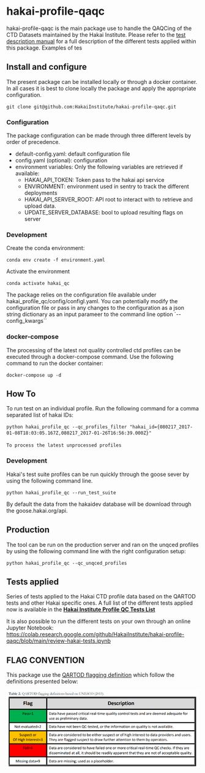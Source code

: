 # hakai-profile-qaqc

hakai-profile-qaqc is the main package use to handle the QAQCing of the CTD Datasets maintained by the Hakai Institute. Please refer to the [test description manual](tests_description.md) for a full description of the different tests applied within this package. Examples of tes

## Install and configure
The present package can be installed locally or through a docker container.
In all cases it is best to clone locally the package and apply the appropriate configuration.

```terminal 
git clone git@github.com:HakaiInstitute/hakai-profile-qaqc.git
```
### Configuration
The package configuration can be made through three different levels by order of precedence.

- default-config.yaml: default configuration file
- config.yaml (optional): configuration
- environment variables: Only the following variables are retrieved if available:
    - HAKAI_API_TOKEN: Token pass to the hakai api service
    - ENVIRONMENT: environment used in sentry to track the different deployments
    - HAKAI_API_SERVER_ROOT: API root to interact with to retrieve and upload data.
    - UPDATE_SERVER_DATABASE: bool to upload resulting flags on server

### Development 
Create the conda environment:

```terminal
conda env create -f environment.yaml
```

Activate the environment

```terminal
conda activate hakai_qc
```

The package relies on the configuration file available under hakai_profile_qc/config/configl.yaml. You can potentially modify the configuration file or pass in any changes to the configuration as a json string dictionary as an input parameer to the command line option
`--config_kwargs``

### docker-compose
The processing of the latest not quality controlled ctd profiles can be executed through a docker-compose command. Use the following command to run the docker container:
```terminal
docker-compose up -d
```

## How To

To run test on an individual profile. Run the following command for a comma separated list of hakai IDs:

```
python hakai_profile_qc --qc_profiles_filter "hakai_id={080217_2017-01-08T18:03:05.167Z,080217_2017-01-26T16:56:39.000Z}"

To process the latest unprocessed profiles
```

### Development

Hakai's test suite profiles can be run quickly through the goose sever by using the following command line.

```
python hakai_profile_qc --run_test_suite
```

By default the data from the hakaidev database will be download through the goose.hakai.org/api.


## Production

The tool can be run on the production server and ran on the unqced profiles by using the following command line with the right configuration setup:

```
python hakai_profile_qc --qc_unqced_profiles
```

## Tests applied

Series of tests applied to the Hakai CTD profile data based on the QARTOD tests and other Hakai specific ones.
A full list of the different tests applied now is available in the
[**Hakai Institute Profile QC Tests List**](doc/table_qc_config.md)

It is also possible to run the different tests on your own through an online Jupyter Notebook:
https://colab.research.google.com/github/HakaiInstitute/hakai-profile-qaqc/blob/main/review-hakai-tests.ipynb

<!-- ## Generate NetCDF datasets

To generate the source files for the Hakai Research Dataset, you can use the following jupyter notebook here:
https://colab.research.google.com/github/HakaiInstitute/hakai-profile-qaqc/blob/main/generate-research-ncfiles.ipynb -->

## FLAG CONVENTION

This package use the [QARTOD flagging definition](https://cdn.ioos.noaa.gov/media/2020/07/QARTOD-Data-Flags-Manual_version1.2final.pdf)
which follow the definitions presented below:

![Alt text](QARTOD_Flag_Convention_Table.png?raw=true 'QARTOD Flag Convention')

```

```
